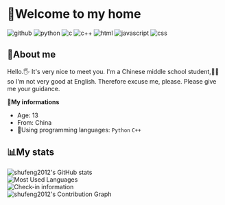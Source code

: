 # 👋Welcome to my home
![github](https://img.shields.io/badge/github-shufeng2012-white?logo=github)
![python](https://img.shields.io/badge/python-3.13.5-blue?logo=python)
![c](https://img.shields.io/badge/c-99-lightgray?logo=c)
![c++](https://img.shields.io/badge/c++-14-white?logo=cplusplus)
![html](https://img.shields.io/badge/html-5-orange?logo=html5)
![javascript](https://img.shields.io/badge/javascript-yellow?logo=javascript)
![css](https://img.shields.io/badge/css-black?logo=css)
## 🚀About me
Hello.🖐️ It's very nice to meet you. I'm a Chinese middle school student,👨‍🎓 so I'm not very good at English. Therefore excuse me, please. Please give me your guidance.

📖**My informations**
+ Age: 13
+ From: China
+ 📕Using programming languages: `Python` `C++`

## 📊My stats
![shufeng2012's GitHub stats](https://github-readme-stats.vercel.app/api?username=shufeng2012&theme=transparent)<br>
![Most Used Languages](https://github-readme-stats.vercel.app/api/top-langs/?username=shufeng2012&layout=compact&card_width=450&theme=transparent)<br>
![Check-in information](https://github-readme-streak-stats.herokuapp.com/?user=shufeng2012&card_width=450&theme=transparent)<br>
![shufeng2012's Contribution Graph](https://github-readme-activity-graph.vercel.app/graph?username=shufeng2012&theme=tokyo-night)<br>

